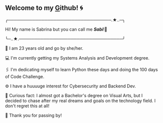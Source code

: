 ## Welcome to my **[G](blue)ithub**! 🌀

╭──────────────────────────────────.★..─╮

   Hi! My name is Sabrina but you can call me **_Sabi_**!🎐
 
╰─..★.──────────────────────────────────╯

👤 I am 23 years old and go by she/her. 

💻 I'm currently getting my Systems Analysis and Development degree.

🖇️ I'm dedicating myself to learn Python these days and doing the 100 days of Code Challenge. 

⚙️ I have a huuuuge interest for Cybersecurity and Backend Dev.

💭 Curious fact: I almost got a Bachelor's degree on Visual Arts, but I decided to chase after my real dreams and goals on the technology field. I don't regret this at all! 

🐠 Thank you for passing by!

